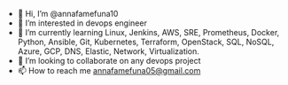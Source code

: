 - 👋 Hi, I’m @annafamefuna10
- 👀 I’m interested in devops engineer
- 🌱 I’m currently learning Linux, Jenkins, AWS, SRE, Prometheus, Docker, Python, Ansible, Git, Kubernetes, Terraform, OpenStack, SQL, NoSQL, Azure, GCP, DNS, Elastic, Network, Virtualization. 
- 💞️ I’m looking to collaborate on any devops project
- 📫 How to reach me annafamefuna05@gmail.com

<!---
annafamefuna10/annafamefuna10 is a ✨ special ✨ repository because its `README.md` (this file) appears on your GitHub profile.
You can click the Preview link to take a look at your changes.
--->
